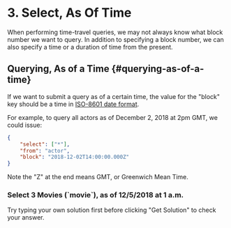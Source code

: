 # 3. Select, As Of Time

When performing time-travel queries, we may not always know what block number we want to query. In addition to specifying a block number, we can also specify a time or a duration of time from the present.  

## Querying, As of a Time {#querying-as-of-a-time}

If we want to submit a query as of a certain time, the value for the "block" key should be a time in [ISO-8601 date format](https://www.digi.com/resources/documentation/digidocs/90001437-13/reference/r_iso_8601_date_format.htm).

For example, to query all actors as of December 2, 2018 at 2pm GMT, we could issue:

```json
{
    "select": ["*"],
    "from": "actor",
    "block": "2018-12-02T14:00:00.000Z"
}
```

Note the "Z" at the end means GMT, or Greenwich Mean Time.

<div class="challenge">
<h3>Select 3 Movies (`movie`), as of 12/5/2018 at 1 a.m.</h3>

<p>Try typing your own solution first before clicking "Get Solution" to check your answer. </p>
</div>
